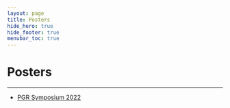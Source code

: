 ```yaml
---
layout: page
title: Posters
hide_hero: true
hide_footer: true
menubar_toc: true
---
```

# Posters

***

- [PGR Symposium 2022](https://bradkennedy-phd.github.io/posters/PGRSymposium22/PGRSymp22-Poster.pdf)
